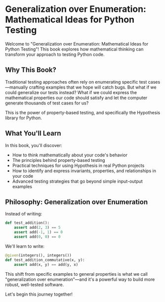 # Generalization over Enumeration: Mathematical Ideas for Python Testing

Welcome to "Generalization over Enumeration: Mathematical Ideas for Python Testing"! This book explores how mathematical thinking can transform your approach to testing Python code.

## Why This Book?

Traditional testing approaches often rely on enumerating specific test cases—manually crafting examples that we hope will catch bugs. But what if we could generalize our tests instead? What if we could express the mathematical properties our code should satisfy and let the computer generate thousands of test cases for us?

This is the power of property-based testing, and specifically the Hypothesis library for Python.

## What You'll Learn

In this book, you'll discover:

- How to think mathematically about your code's behavior
- The principles behind property-based testing
- Practical techniques for using Hypothesis in real Python projects
- How to identify and express invariants, properties, and relationships in your code
- Advanced testing strategies that go beyond simple input-output examples

## Philosophy: Generalization over Enumeration

Instead of writing:
```python
def test_addition():
    assert add(2, 3) == 5
    assert add(-1, 1) == 0
    assert add(0, 0) == 0
```

We'll learn to write:
```python
@given(integers(), integers())
def test_addition_commutative(x, y):
    assert add(x, y) == add(y, x)
```

This shift from specific examples to general properties is what we call "generalization over enumeration"—and it's a powerful way to build more robust, well-tested software.

Let's begin this journey together!